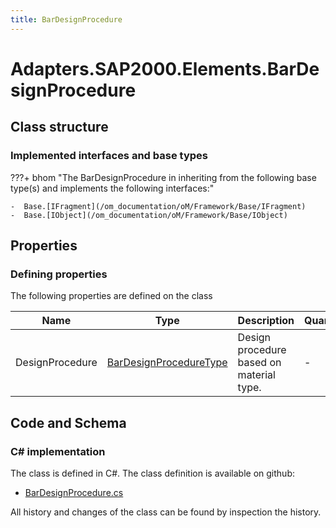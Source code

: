 ```yaml
---
title: BarDesignProcedure
---
```


# Adapters.SAP2000.Elements.BarDesignProcedure



## Class structure

### Implemented interfaces and base types

???+ bhom "The BarDesignProcedure in inheriting from the following base type(s) and implements the following interfaces:"

    -  Base.[IFragment](/om_documentation/oM/Framework/Base/IFragment)
    -  Base.[IObject](/om_documentation/oM/Framework/Base/IObject)


## Properties



### Defining properties

The following properties are defined on the class

| Name             | Type             | Description      | Quantity         |
|------------------|------------------|------------------|------------------|
| DesignProcedure | [BarDesignProcedureType](/om_documentation/oM/Adapter/Adapters/SAP2000/BarDesignProcedureType) | Design procedure based on material type. | - |


## Code and Schema

### C# implementation

The class is defined in C#. The class definition is available on github:

- [BarDesignProcedure.cs](https://github.com/BHoM/SAP2000_Toolkit/blob/develop/SAP2000_oM/Fragments/BarDesignProcedure.cs)

All history and changes of the class can be found by inspection the history.
